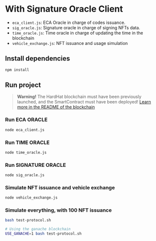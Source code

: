 # With Signature Oracle Client

* `eca_client.js`: ECA Oracle in charge of codes issuance.
* `sig_oracle.js`: Signature oracle in charge of signing NFTs data.
* `time_oracle.js`: Time oracle in charge of updating the time in the blockchain
* `vehicle_exchange.js`: NFT issuance and usage simulation

## Install dependencies
```bash
npm install
```

## Run project

> **Warning!** The HardHat blockchain must have been previously launched, and the SmartContract must have been deployed! [Learn more in the README of the blockchain](../blockchain/README.md)


### Run ECA ORACLE
```bash
node eca_client.js
```

### Run TIME ORACLE
```bash
node time_oracle.js
```

### Run SIGNATURE ORACLE
```bash
node sig_oracle.js
```

### Simulate NFT issuance and vehicle exchange
```bash
node vehicle_exchange.js
```

### Simulate everything, with 100 NFT issuance
```bash
bash test-protocol.sh

# Using the ganache blockchain
USE_GANACHE=1 bash test-protocol.sh
```
